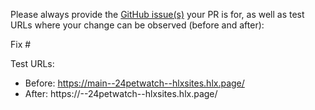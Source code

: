Please always provide the [GitHub issue(s)](../issues) your PR is for, as well as test URLs where your change can be observed (before and after):

Fix #<gh-issue-id>

Test URLs:
- Before: https://main--24petwatch--hlxsites.hlx.page/
- After: https://<branch>--24petwatch--hlxsites.hlx.page/
